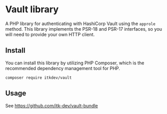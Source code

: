 # Vault library

A PHP library for authenticating with HashiCorp Vault using the `approle`
method. This library implements the PSR-18 and PSR-17 interfaces, so you will
need to provide your own HTTP client.

## Install

You can install this library by utilizing PHP Composer, which is the recommended
dependency management tool for PHP.

```shell
composer require itkdev/vault
```

## Usage

See https://github.com/itk-dev/vault-bundle
